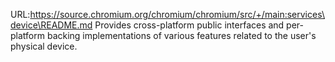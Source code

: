 URL:https://source.chromium.org/chromium/chromium/src/+/main:services\device\README.md
Provides cross-platform public interfaces and per-platform backing
implementations of various features related to the user's physical device.
